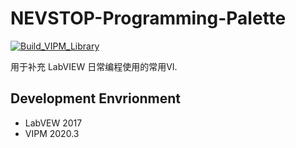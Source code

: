 # NEVSTOP-Programming-Palette

[![Build_VIPM_Library](https://github.com/NEVSTOP-LAB/NEVSTOP-Programming-Palette/actions/workflows/Build_VIPM_Library.yml/badge.svg)](https://github.com/NEVSTOP-LAB/NEVSTOP-Programming-Palette/actions/workflows/Build_VIPM_Library.yml)

用于补充 LabVIEW 日常编程使用的常用VI.

## Development Envrionment

 - LabVEW 2017
 - VIPM 2020.3
